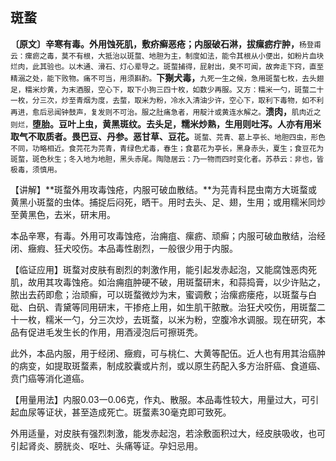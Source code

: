 ## 斑蝥

**〔原文〕辛寒有毒。外用蚀死肌，敷疥癣恶疮；内服破石淋，拔瘰疬疔肿，**<small>杨登甫云：瘰疬之毒，莫不有根，大抵治以斑蝥、地胆为主，制度如法，能令其根从小便出，如粉片血块烂肉，此其验也。以木通、滑石、灯心辈导之。斑蝥捕得，屁射出，臭不可闻，故奔走下窍，直至精溺之处，能下败物。痛不可当，用须斟酌。</small>**下猘犬毒，**<small>九死一生之候，急用斑蝥七枚，去头翅足，糯米炒黄，为末酒服，空心下，取下小狗三四十枚，如数少再服。又方：糯米一勺，斑蝥二十一枚，分三次，炒至青烟为度，去蝥，取米为粉，冷水入清油少许，空心下，取利下毒物，如不利再进，愈后忌闻钟鼓声，复发则不可治。服之肚痛急者，用靛汁或黄连水解之。</small>**溃肉，**<small>肌肉近之则烂，</small>**堕胎。豆叶上虫，黄黑斑纹。去头足，糯米炒熟，生用则吐泻。人亦有用米取气不取质者。畏巴豆、丹参。恶甘草、豆花。**<small>斑蝥、芫青、葛上亭长、地胆四虫，形色不同，功略相近。食芫花为芫青，青绿色尤毒，春生；食葛花为亭长，黑身赤头，夏生；食豆花为斑蝥，斑色秋生；冬入地为地胆，黑头赤尾。陶隐居云：乃一物而四时变化者。苏恭云：非也，皆极毒，须慎用。</small>

【讲解】**斑蝥外用攻毒蚀疮，内服可破血散结。**为芫青科昆虫南方大斑蝥或黄黑小斑蝥的虫体。捕捉后闷死，晒干。用时去头、足、翅，生用；或用糯米同炒至黄黑色，去米，研末用。

本品辛寒，有毒。外用可攻毒蚀疮，治痈疽、瘰疬、顽癣；内服可破血散结，治经闭、癥瘕、狂犬咬伤。本品毒性剧烈，一般很少用于内服。

【临证应用】斑蝥对皮肤有剧烈的刺激作用，能引起发赤起泡，又能腐蚀恶肉死肌，故用其攻毒蚀疮。如治痈疽肿硬不破，用斑蝥研末，和蒜捣膏，以少许贴之，脓出去药即愈；治顽癣，可以斑蝥微炒为末，蜜调敷；治瘰疬瘘疮，以斑蝥与白砒、白矾、青黛等同用研末，干掺疮上用，如生肌干脓散。治狂犬咬伤，用斑蝥二十一枚，糯米一勺，分三次炒，去斑蝥，以米为粉，空腹冷水调服。现在研究，本品有促进毛发生长的作用，用酒浸泡后可擦斑秃。

此外，本品内服，用于经闭、癥瘕，可与桃仁、大黄等配伍。近人也有用其治癌肿的病变，如提取斑蝥素，制成胶囊或片剂，或以原生药配入多方治肝癌、食道癌、贲门癌等消化道癌。

【用量用法】内服0.03一0.06克，作丸、散服。本品毒性较大，用量过大，可引起血尿等证状，甚至造成死亡。斑蝥素30毫克即可致死。

外用适量，对皮肤有强烈刺激，能发赤起泡，若涂敷面积过大，经皮肤吸收，也可引起肾炎、膀胱炎、呕吐、头痛等证。孕妇忌用。
